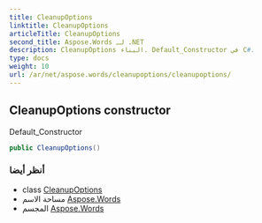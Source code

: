 ```yaml
---
title: CleanupOptions
linktitle: CleanupOptions
articleTitle: CleanupOptions
second_title: Aspose.Words لـ .NET
description: CleanupOptions البناء. Default_Constructor في C#.
type: docs
weight: 10
url: /ar/net/aspose.words/cleanupoptions/cleanupoptions/
---
```

## CleanupOptions constructor

Default_Constructor

```csharp
public CleanupOptions()
```

### أنظر أيضا

* class [CleanupOptions](../)
* مساحة الاسم [Aspose.Words](../../../aspose.words/)
* المجسم [Aspose.Words](../../../)

